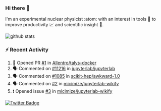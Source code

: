### Hi there 👋 

I'm an experimental nuclear physicist :atom: with an interest in tools :wrench: to improve productivity :chart_with_upwards_trend: and scientific insight :telescope:.

![github stats](https://github-readme-stats.vercel.app/api?username=agoose77&show_icons=true&hide_rank=true&hide_title=true&bg_color=30,e76445,904e95&text_color=efe3ec&icon_color=efe3ec)
<!--
**agoose77/agoose77** is a ✨ _special_ ✨ repository because its `README.md` (this file) appears on your GitHub profile.

Here are some ideas to get you started:

- 🔭 I’m currently working on ...
- 🌱 I’m currently learning ...
- 👯 I’m looking to collaborate on ...
- 🤔 I’m looking for help with ...
- 💬 Ask me about ...
- 📫 How to reach me: ...
- 😄 Pronouns: ...
- ⚡ Fun fact: ...
-->

### :zap: Recent Activity
<!--START_SECTION:activity-->
1. 💪 Opened PR [#1](https://github.com/Allentro/talys-docker/pull/1) in [Allentro/talys-docker](https://github.com/Allentro/talys-docker)
2. 🗣 Commented on [#11216](https://github.com/jupyterlab/jupyterlab/issues/11216) in [jupyterlab/jupyterlab](https://github.com/jupyterlab/jupyterlab)
3. 🗣 Commented on [#1085](https://github.com/scikit-hep/awkward-1.0/issues/1085) in [scikit-hep/awkward-1.0](https://github.com/scikit-hep/awkward-1.0)
4. 🗣 Commented on [#2](https://github.com/micimize/jupyterlab-wikify/issues/2) in [micimize/jupyterlab-wikify](https://github.com/micimize/jupyterlab-wikify)
5. ❗️ Opened issue [#3](https://github.com/micimize/jupyterlab-wikify/issues/3) in [micimize/jupyterlab-wikify](https://github.com/micimize/jupyterlab-wikify)
<!--END_SECTION:activity-->


[![Twitter Badge](https://img.shields.io/twitter/follow/agoose77?style=flat-square&logo=Twitter&logoColor=white&color=cornflowerblue)](https://twitter.com/agoose77)
